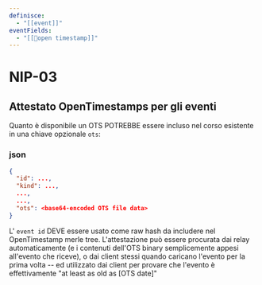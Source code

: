 ```yaml
---
definisce:
  - "[[event]]"
eventFields:
  - "[[💾open timestamp]]"
---
```


# NIP-03
## Attestato OpenTimestamps per gli eventi
Quanto è disponibile un OTS POTREBBE essere incluso nel corso esistente in una chiave opzionale `ots`:
### json
```json
{
  "id": ...,
  "kind": ...,
  ...,
  ...,
  "ots": <base64-encoded OTS file data>
}
```
L' `event id` DEVE essere usato come raw hash da includere nel OpenTimestamp merle tree.
L'attestazione può essere procurata dai relay automaticamente (e i contenuti dell'OTS binary semplicemente appesi all'evento che riceve), o dai client stessi quando caricano l'evento per la prima volta -- ed utilizzato dai client per provare che l'evento è effettivamente "at least as old as [OTS date]"